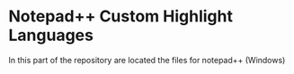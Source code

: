 # Notepad++ Custom Highlight Languages

In this part of the repository are located the files for notepad++ (Windows)
